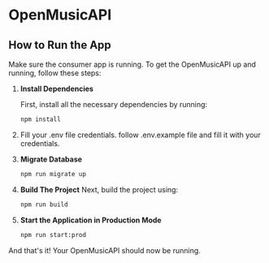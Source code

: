 # OpenMusicAPI

## How to Run the App

Make sure the consumer app is running. To get the OpenMusicAPI up and running, follow these steps:

1. **Install Dependencies**

   First, install all the necessary dependencies by running:

   ```bash
   npm install

   ```

2. Fill your .env file credentials. follow .env.example file and fill it with your credentials.

3. **Migrate Database**

   ```bash
   npm run migrate up
   ```

4. **Build The Project** Next, build the project using:

   ```bash
   npm run build

   ```

5. **Start the Application in Production Mode**
   ```bash
   npm run start:prod
   ```

And that's it! Your OpenMusicAPI should now be running.
